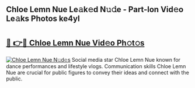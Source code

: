 ## Chloe Lemn Nue Le𝚊k𝚎d N𝚞𝚍e - Part-lon Vid𝚎o Le𝚊ks Photos ke4yI

# <h2><a href="http://fb8tul.evod.top/?m=Chloe+Lemn+Nue">🔗 👉🔴 Chloe Lemn Nue Vid𝚎o Ph𝚘t𝚘s</a></h2>

[![Chloe Lemn Nue N𝚞d𝚎s](https://i.imgur.com/8V9OHl7.gif)](http://fb8tul.evod.top/?m=Chloe+Lemn+Nue)
Social media star Chloe Lemn Nue known for dance performances and lifestyle vlogs. Communication skills Chloe Lemn Nue are crucial for public figures to convey their ideas and connect with the public. 

